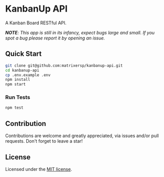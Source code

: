 # KanbanUp API

A Kanban Board RESTful API.

*__NOTE__: This app is still in its infancy, expect bugs large and small. If you spot a bug please report it by opening an issue.*

## Quick Start

```sh
git clone git@github.com:matrixersp/kanbanup-api.git
cd kanbanup-api
cp .env.example .env
npm install
npm start
```

### Run Tests

```sh
npm test
```

## Contribution

Contributions are welcome and greatly appreciated, via issues and/or pull requests. Don't forget to leave a star!

## License

Licensed under the [MIT license](https://github.com/matrixersp/kanbanup-api/blob/master/LICENSE).